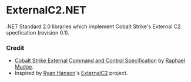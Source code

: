 # ExternalC2.NET

.NET Standard 2.0 libraries which implement Cobalt Strike's External C2 specfication (revision 0.1).

### Credit

- [Cobalt Strike External Command and Control Specification](https://www.cobaltstrike.com/downloads/externalc2spec.pdf) by [Raphael Mudge](https://twitter.com/armitagehacker).
- Inspired by [Ryan Hanson](https://twitter.com/ryHanson)'s [ExternalC2](https://github.com/ryhanson/ExternalC2) project.